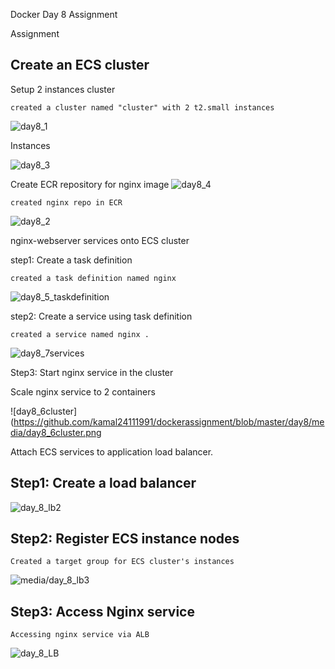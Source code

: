 Docker Day 8 Assignment

Assignment

Create an ECS cluster
----------------------

Setup 2 instances cluster 

```
created a cluster named "cluster" with 2 t2.small instances 
```
![day8_1](https://github.com/kamal24111991/dockerassignment/blob/master/day8/media/day8_1.png)

Instances

![day8_3](https://github.com/kamal24111991/dockerassignment/blob/master/day8/media/day8_3.png)

Create ECR repository for nginx image 
![day8_4](https://github.com/kamal24111991/dockerassignment/blob/master/day8/media/day8_4.png)

```
created nginx repo in ECR
```
![day8_2](https://github.com/kamal24111991/dockerassignment/blob/master/day8/media/day8_2.png)




nginx-webserver services onto ECS cluster

step1: Create a task definition 
```
created a task definition named nginx
```
![day8_5_taskdefinition](https://github.com/kamal24111991/dockerassignment/blob/master/day8/media/day8_5_taskdefinition.png)


step2: Create a service using task definition 

```
created a service named nginx .
```
![day8_7services](https://github.com/kamal24111991/dockerassignment/blob/master/day8/media/day8_7services.png)


Step3: Start nginx service in the cluster 

Scale nginx service to 2 containers 

![day8_6cluster](https://github.com/kamal24111991/dockerassignment/blob/master/day8/media/day8_6cluster.png




Attach ECS services to application load balancer.

Step1: Create a load balancer 
------------------------

![day_8_lb2](https://github.com/kamal24111991/dockerassignment/blob/master/day8/media/day_8_lb2.png)

Step2: Register ECS instance nodes 
----------------------------
```
Created a target group for ECS cluster's instances 
```
![media/day_8_lb3](https://github.com/kamal24111991/dockerassignment/blob/master/day8/media/day_8_lb3.png)

Step3: Access Nginx service 
----------------------------
```
Accessing nginx service via ALB
```
![day_8_LB](https://github.com/kamal24111991/dockerassignment/blob/master/day8/media/day_8_LB.png)
